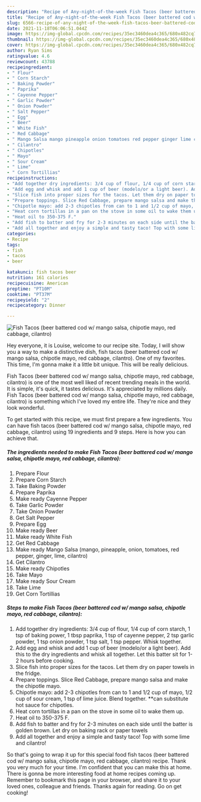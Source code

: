 ```yaml
---
description: "Recipe of Any-night-of-the-week Fish Tacos (beer battered cod w/ mango salsa, chipotle mayo, red cabbage, cilantro)"
title: "Recipe of Any-night-of-the-week Fish Tacos (beer battered cod w/ mango salsa, chipotle mayo, red cabbage, cilantro)"
slug: 6566-recipe-of-any-night-of-the-week-fish-tacos-beer-battered-cod-w-mango-salsa-chipotle-mayo-red-cabbage-cilantro
date: 2021-11-18T06:06:51.044Z
image: https://img-global.cpcdn.com/recipes/35ec3460dea4c365/680x482cq70/fish-tacos-beer-battered-cod-w-mango-salsa-chipotle-mayo-red-cabbage-cilantro-recipe-main-photo.jpg
thumbnail: https://img-global.cpcdn.com/recipes/35ec3460dea4c365/680x482cq70/fish-tacos-beer-battered-cod-w-mango-salsa-chipotle-mayo-red-cabbage-cilantro-recipe-main-photo.jpg
cover: https://img-global.cpcdn.com/recipes/35ec3460dea4c365/680x482cq70/fish-tacos-beer-battered-cod-w-mango-salsa-chipotle-mayo-red-cabbage-cilantro-recipe-main-photo.jpg
author: Ryan Sims
ratingvalue: 4.6
reviewcount: 43788
recipeingredient:
- " Flour"
- " Corn Starch"
- " Baking Powder"
- " Paprika"
- " Cayenne Pepper"
- " Garlic Powder"
- " Onion Powder"
- " Salt Pepper"
- " Egg"
- " Beer"
- " White Fish"
- " Red Cabbage"
- " Mango Salsa mango pineapple onion tomatoes red pepper ginger lime cilantro"
- " Cilantro"
- " Chipotles"
- " Mayo"
- " Sour Cream"
- " Lime"
- " Corn Tortillias"
recipeinstructions:
- "Add together dry ingredients: 3/4 cup of flour, 1/4 cup of corn starch, 1 tsp of baking power, 1 tbsp paprika, 1 tsp of cayenne pepper, 2 tsp garlic powder, 1 tsp onion powder, 1 tsp salt, 1 tsp pepper. Whisk together."
- "Add egg and whisk and add 1 cup of beer (modelo/or a light beer). Add this to the dry ingredients and whisk all together. Let this batter sit for 1-2 hours before cooking."
- "Slice fish into proper sizes for the tacos. Let them dry on paper towels in the fridge."
- "Prepare toppings. Slice Red Cabbage, prepare mango salsa and make the chipotle mayo."
- "Chipotle mayo: add 2-3 chipotles from can to 1 and 1/2 cup of mayo, 1/2 cup of sour cream, 1 tsp of lime juice. Blend together. **can substitute hot sauce for chipotles."
- "Heat corn tortillas in a pan on the stove in some oil to wake them up."
- "Heat oil to 350-375 F."
- "Add fish to batter and fry for 2-3 minutes on each side until the batter is golden brown. Let dry on baking rack or paper towels"
- "Add all together and enjoy a simple and tasty taco! Top with some lime and cilantro!"
categories:
- Recipe
tags:
- fish
- tacos
- beer

katakunci: fish tacos beer 
nutrition: 161 calories
recipecuisine: American
preptime: "PT10M"
cooktime: "PT37M"
recipeyield: "2"
recipecategory: Dinner

---
```



![Fish Tacos (beer battered cod w/ mango salsa, chipotle mayo, red cabbage, cilantro)](https://img-global.cpcdn.com/recipes/35ec3460dea4c365/680x482cq70/fish-tacos-beer-battered-cod-w-mango-salsa-chipotle-mayo-red-cabbage-cilantro-recipe-main-photo.jpg)

Hey everyone, it is Louise, welcome to our recipe site. Today, I will show you a way to make a distinctive dish, fish tacos (beer battered cod w/ mango salsa, chipotle mayo, red cabbage, cilantro). One of my favorites. This time, I'm gonna make it a little bit unique. This will be really delicious.

Fish Tacos (beer battered cod w/ mango salsa, chipotle mayo, red cabbage, cilantro) is one of the most well liked of recent trending meals in the world. It is simple, it's quick, it tastes delicious. It's appreciated by millions daily. Fish Tacos (beer battered cod w/ mango salsa, chipotle mayo, red cabbage, cilantro) is something which I've loved my entire life. They're nice and they look wonderful.




To get started with this recipe, we must first prepare a few ingredients. You can have fish tacos (beer battered cod w/ mango salsa, chipotle mayo, red cabbage, cilantro) using 19 ingredients and 9 steps. Here is how you can achieve that.

<!--inarticleads1-->

##### The ingredients needed to make Fish Tacos (beer battered cod w/ mango salsa, chipotle mayo, red cabbage, cilantro):

1. Prepare  Flour
1. Prepare  Corn Starch
1. Take  Baking Powder
1. Prepare  Paprika
1. Make ready  Cayenne Pepper
1. Take  Garlic Powder
1. Take  Onion Powder
1. Get  Salt Pepper
1. Prepare  Egg
1. Make ready  Beer
1. Make ready  White Fish
1. Get  Red Cabbage
1. Make ready  Mango Salsa (mango, pineapple, onion, tomatoes, red pepper, ginger, lime, cilantro)
1. Get  Cilantro
1. Make ready  Chipotles
1. Take  Mayo
1. Make ready  Sour Cream
1. Take  Lime
1. Get  Corn Tortillias




<!--inarticleads2-->

##### Steps to make Fish Tacos (beer battered cod w/ mango salsa, chipotle mayo, red cabbage, cilantro):

1. Add together dry ingredients: 3/4 cup of flour, 1/4 cup of corn starch, 1 tsp of baking power, 1 tbsp paprika, 1 tsp of cayenne pepper, 2 tsp garlic powder, 1 tsp onion powder, 1 tsp salt, 1 tsp pepper. Whisk together.
1. Add egg and whisk and add 1 cup of beer (modelo/or a light beer). Add this to the dry ingredients and whisk all together. Let this batter sit for 1-2 hours before cooking.
1. Slice fish into proper sizes for the tacos. Let them dry on paper towels in the fridge.
1. Prepare toppings. Slice Red Cabbage, prepare mango salsa and make the chipotle mayo.
1. Chipotle mayo: add 2-3 chipotles from can to 1 and 1/2 cup of mayo, 1/2 cup of sour cream, 1 tsp of lime juice. Blend together. **can substitute hot sauce for chipotles.
1. Heat corn tortillas in a pan on the stove in some oil to wake them up.
1. Heat oil to 350-375 F.
1. Add fish to batter and fry for 2-3 minutes on each side until the batter is golden brown. Let dry on baking rack or paper towels
1. Add all together and enjoy a simple and tasty taco! Top with some lime and cilantro!




So that's going to wrap it up for this special food fish tacos (beer battered cod w/ mango salsa, chipotle mayo, red cabbage, cilantro) recipe. Thank you very much for your time. I'm confident that you can make this at home. There is gonna be more interesting food at home recipes coming up. Remember to bookmark this page in your browser, and share it to your loved ones, colleague and friends. Thanks again for reading. Go on get cooking!
